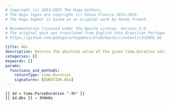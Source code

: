```yaml
---
# Copyright (c) 2013–2025 The Hugo Authors.
# The Hugo logos are copyright (c) Steve Francia 2013–2025.
# The Hugo Gopher is based on an original work by Renée French.

# Documentation licensed under the Apache License, Version 2.0.
# The original work was translated from English into Brazilian Portuguese.
# https://github.com/gohugoio/hugoDocs/blob/master/content/LICENSE.md

title: Abs
description: Returns the absolute value of the given time.Duration value.
categories: []
keywords: []
params:
  functions_and_methods:
    returnType: time.Duration
    signatures: [DURATION.Abs]
---
```


```go-html-template
{{ $d = time.ParseDuration "-3h" }}
{{ $d.Abs }} → 3h0m0s
```
